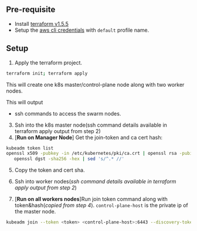## Pre-requisite
- Install [terraform v1.5.5](https://www.terraform.io/downloads.html)
- Setup the [aws cli credentials](https://docs.aws.amazon.com/cli/latest/userguide/cli-chap-configure.html) with `default` profile name.

## Setup

1. Apply the terraform project.
```bash
terraform init; terraform apply
```
This will create one k8s master/control-plane node along with two worker nodes.  

This will output
* ssh commands to access the swarm nodes.

3. Ssh into the k8s master node(ssh command details available in terraform apply output from step 2) 
4. [**Run on Manager Node**] Get the join-token and ca cert hash:
```bash
kubeadm token list
openssl x509 -pubkey -in /etc/kubernetes/pki/ca.crt | openssl rsa -pubin -outform der 2>/dev/null | \
   openssl dgst -sha256 -hex | sed 's/^.* //'
```

5. Copy the token and cert sha.

6. Ssh into worker nodes(_ssh command details available in terraform apply output from step 2_) 
7. [**Run on all workers nodes**]Run join token command along with token&hash(_copied from step 4_). `control-plane-host` is the private ip of the master node.
```bash
kubeadm join --token <token> <control-plane-host>:6443 --discovery-token-ca-cert-hash sha256:<hash>
```

